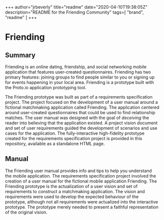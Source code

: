 +++
author="jrbeverly"
title="readme"
date="2020-04-10T19:38:05Z"
description="README for the Friending Community"
tags=[
  "brand",
  "readme"
]
+++

# Friending

## Summary

Friending is an online dating, friendship, and social networking mobile application that features user-created questionnaires. Friending has two primary features: joining groups to find people similar to you or signing up for events happening in your local area.  Friending is a prototype built with the Proto.io application prototyping tool.

The Friending prototype was built as part of a requirements specification project.  The project focused on the development of a user manual around a fictional matchmaking application called Friending.  The application centered around user-created questionnaires that could be used to find relationship matches.  The user manual was designed with the goal of _deceiving_ the reader into believing that the application existed.  A project vision document and set of user requirements guided the development of scenarios and use cases for the application.   The fully-interactive high-fidelity prototype created for the requirements specification project is provided in this repository, available as a standalone HTML page.

## Manual

The Friending user manual provides info and tips to help you understand the mobile application.  The requirements specification project involved the creation of a user manual for the fictional mobile application Friending.  The Friending prototype is the actualization of a user vision and set of requirements to construct a matchmaking application.  The vision and requirements were used to develop the expected behaviour of the prototype, although not all requirements were actualized into the interactive prototype.  The prototype merely needed to present a faithful representation of the original vision.
